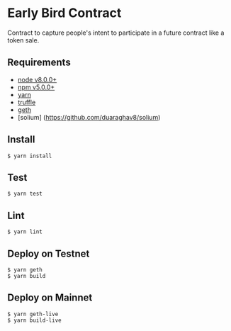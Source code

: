 # Early Bird Contract

Contract to capture people's intent to participate in a future contract like a token sale.

## Requirements

- [node v8.0.0+](https://nodejs.org/)
- [npm v5.0.0+](https://www.npmjs.com/)
- [yarn](https://yarnpkg.com/)
- [truffle](http://truffleframework.com/)
- [geth](https://github.com/ethereum/go-ethereum)
- [solium] (https://github.com/duaraghav8/solium)

## Install

```
$ yarn install
```


## Test

```
$ yarn test
```


## Lint

```
$ yarn lint
```


## Deploy on Testnet

```
$ yarn geth
$ yarn build
```


## Deploy on Mainnet

```
$ yarn geth-live
$ yarn build-live
```
